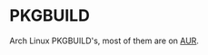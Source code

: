 # PKGBUILD

Arch Linux PKGBUILD's, most of them are on [AUR](https://aur.archlinux.org/packages/?SeB=m&K=chdorner).
